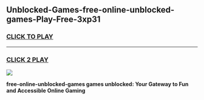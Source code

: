 
## Unblocked-Games-free-online-unblocked-games-Play-Free-3xp31
<h3>
<a href="https://premium76.site?title=free-online-unblocked-games&ref=21A">CLICK TO PLAY</a></h3>
<hr>

<h3>
<a href="https://premium76.site?title=free-online-unblocked-games&ref=21A">CLICK 2 PLAY</a>
  
</h3>

<a href="https://premium76.site?title=free-online-unblocked-games&ref=21A"><img src="https://clearcache.store/games.png"></a>


**free-online-unblocked-games games unblocked: Your Gateway to Fun and Accessible Online Gaming**
